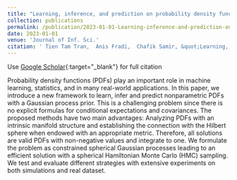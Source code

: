 ```yaml
---
title: "Learning, inference, and prediction on probability density functions with constrained Gaussian processes"
collection: publications
permalink: /publication/2023-01-01-Learning-inference-and-prediction-on-probability-density-functions-with-constrained-Gaussian-processes
date: 2023-01-01
venue: 'Journal of Inf. Sci.'
citation: ' Tien Tam Tran,  Anis Fradi,  Chafik Samir, &quot;Learning, inference, and prediction on probability density functions with constrained Gaussian processes.&quot; Journal of Inf. Sci., 2023.'
---
```

Use [Google Scholar](https://scholar.google.com/scholar?q=Learning,+inference,+and+prediction+on+probability+density+functions+with+constrained+Gaussian+processes){:target="_blank"} for full citation

Probability density functions (PDFs) play an important role in machine learning, statistics, and in many real-world applications. In this paper, we introduce a new framework   to learn, infer and predict nonparametric PDFs with a Gaussian process prior. This is a challenging problem since there is no explicit formulas for conditional expectations and covariances. The proposed methods have two main advantages: Analyzing PDFs with an intrinsic manifold structure and establishing the connection with the Hilbert sphere when endowed with an appropriate metric. Therefore, all solutions are valid PDFs with non-negative values and integrate to one.  We formulate the problem as constrained spherical Gaussian processes leading to an efficient solution with a spherical Hamiltonian Monte Carlo (HMC) sampling.  We test and evaluate different strategies with extensive experiments on both simulations and real dataset.
